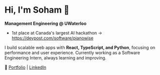 # Hi, I'm Soham 🦦

 **Management Engineering @ UWaterloo**  
 * 1st place at Canada's largest AI hackathon -> https://devpost.com/software/pianowise

I build scalable web apps with **React, TypeScript, and Python**, focusing on performance and user experience. Currently working as a Software Engineering Intern, always learning and improving.  

📌 [Portfolio](https://sohamdave.xyz) | [LinkedIn](https://linkedin.com/in/sohamdave1)

